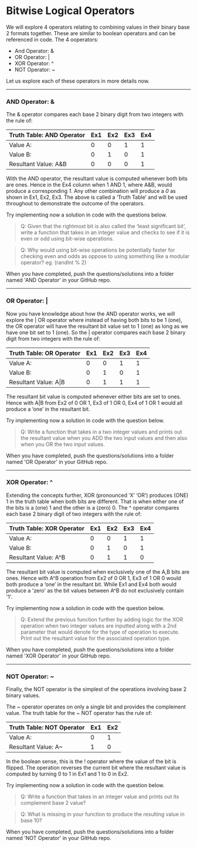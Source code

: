 # Bitwise Logical Operators

We will explore 4 operators relating to combining values in their binary base 2 formats together.  These are similar to boolean operators and can be referenced in code.  The 4 ooperators:

  - And Operator:  &
  - OR Operator:  |
  - XOR Operator:  ^
  - NOT Operator:  ~

Let us explore each of these operators in more details now.
_____________________
### AND Operator: &
The & operator compares each base 2 binary digit from two integers with the rule of:

| Truth Table: AND Operator | Ex1 | Ex2 | Ex3 | Ex4 |
|---------------------------|-----|-----|-----|-----|
| Value A:                  | 0   | 0   | 1   | 1   |
| Value B:                  | 0   | 1   | 0   | 1   |
| Resultant Value:  A&B     | 0   | 0   | 0   | 1   |

With the AND operator, the resultant value is computed whenever both bits are ones.  Hence in the Ex4 column when 1 AND 1, where A&B, would produce a corresponding *1*.  Any other combination will produce a *0* as shown in Ex1, Ex2, Ex3.  The above is called a ‘Truth Table’ and will be used throughout to demonstrate the outcome of the operators.

Try implementing now a solution in code with the questions below.

>Q:  Given that the rightmost bit is also called the ‘least significant bit’, write a function that takes in an integer value and checks to see if it is even or odd using bit-wise operations.

>Q:  Why would using bit-wise operations be potentially faster for checking even and odds as oppose to using something like a modular operator? eg. (randInt % 2)

When you have completed, push the questions/solutions into a folder named 'AND Operator' in your GitHub repo.
_____________________
### OR Operator: |

Now you have knowledge about how the AND operator works, we will explore the | OR operator where instead of having both bits to be 1 (one), the OR operator will have the resultant bit value set to 1 (one) as long as we have one bit set to 1 (one).  So the | operator compares each base 2 binary digit from two integers with the rule of:

| Truth Table: OR Operator | Ex1 | Ex2 | Ex3 | Ex4 |
|---------------------------|-----|-----|-----|-----|
| Value A:                  | 0   | 0   | 1   | 1   |
| Value B:                  | 0   | 1   | 0   | 1   |
| Resultant Value:  A\|B   | 0   | 1   | 1   | 1   |

The resultant bit value is computed whenever either bits are set to ones.  Hence with A|B from Ex2 of 0 OR 1, Ex3 of 1 OR 0, Ex4 of 1 OR 1 would all produce a ‘one’ in the resultant bit.

Try implementing now a solution in code with the question below.

>Q:  Write a function that takes in a two integer values and prints out the resultant value when you ADD the two input values and then also when you OR the two input values.

When you have completed, push the questions/solutions into a folder named 'OR Operator' in your GitHub repo.
_____________________
### XOR Operator: ^

Extending the concepts further, XOR (pronounced ‘X’ ‘OR’) produces (ONE) 1 in the truth table when both bits are different.  That is when either one of the bits is a (one) 1 and the other is a (zero) 0.
The ^ operator compares each base 2 binary digit of two integers with the rule of:

| Truth Table: XOR Operator | Ex1 | Ex2 | Ex3 | Ex4 |
|---------------------------|-----|-----|-----|-----|
| Value A:                  | 0   | 0   | 1   | 1   |
| Value B:                  | 0   | 1   | 0   | 1   |
| Resultant Value:  A^B   | 0   | 1   | 1   | 0   |

The resultant bit value is computed when exclusively one of the A,B  bits are ones.  Hence with A^B operation from Ex2 of 0 OR 1, Ex3 of 1 OR 0 would both produce a ‘one’ in the resultant bit.  While Ex1 and Ex4 both would produce a 'zero' as the bit values between A^B do not exclusively contain '1'.

Try implementing now a solution in code with the question below.

>Q:  Extend the previous function further by adding logic for the XOR operation when two integer values are inputted along with a 2nd parameter that would denote for the type of operation to execute.  Print out the resultant value for the associated operation type.

When you have completed, push the questions/solutions into a folder named 'XOR Operator' in your GitHub repo.
_____________________
### NOT Operator: ~

Finally, the NOT operator is the simplest of the operations involving base 2 binary values.

The ~ operator operates on only a single bit and provides the complement value.  The truth table for the ~ NOT operator has the rule of:

| Truth Table: NOT Operator | Ex1 | Ex2 |
|---------------------------|-----|-----|
| Value A:                  | 0   | 1   |
| Resultant Value:  A~      | 1   | 0   |

In the boolean sense, this is the ! operator where the value of the bit is flipped.  The operation reverses the current bit where the resultant value is computed by turning 0 to 1 in Ex1 and 1 to 0 in Ex2.   

Try implementing now a solution in code with the question below.
>Q:  Write a function that takes in an integer value and prints out its complement base 2 value?

>Q:  What is missing in your function to produce the resulting value in base 10?

When you have completed, push the questions/solutions into a folder named 'NOT Operator' in your GitHub repo.